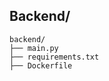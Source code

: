 
## Backend/
```
backend/
├── main.py                        
├── requirements.txt
├── Dockerfile
```
